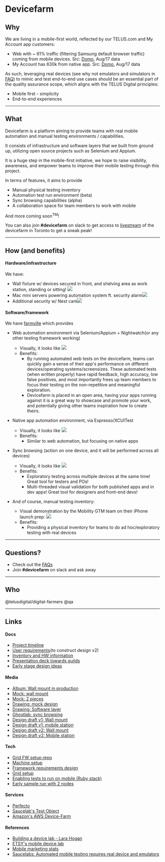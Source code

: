 # Devicefarm

## Why

We are living in a mobile-first world, reflected by our TELUS.com and My Account app customers: 

- Web with ~ 61% traffic (filtering Samsung default browser traffic) coming from mobile devices. Src: [Domo][Domo: mobile vs desktop], Aug/17 data
- My Account has 630k from native app. Src: [Domo][Domo:my account active user], Aug/17 data

As such, leveraging real devices (see why not emulators and simulators in [FAQ][Devicefarm FAQ]) to mimic and test end-to-end use cases should be an essential part of the quality assurance scope, which aligns with the TELUS Digital principles:

- Mobile first - simplicity
- End-to-end experiences


---

## What

Devicefarm is a platform aiming to provide teams with real mobile automation and manual testing environments / capabilities.

It consists of infrastructure and software layers that we built from ground up, utilizing open source projects such as Selenium and Appium.

It is a huge step in the mobile-first initiative, we hope to raise visibility, awareness, and empower teams to improve their mobile testing through this project.

In terms of features, it aims to provide

- Manual physical testing inventory
- Automation test run environment (beta)
- Sync browsing capabilities (alpha)
- A collaboration space for team members to work with mobile

And more coming soon<sup>TM</sup>!

You can also join __#devicefarm__ on slack to get access to [livestream][DF livestream] of the devicefarm in Toronto to get a sneak peak!

---

## How (and benefits)

#### Hardware/infrastructure

We have:

- Wall fixture w/ devices secured in front, and shelving area as work station, standing or sitting! ![][DF media: frontview]
- Mac mini servers powering automation system ft. security alarm![][DF media: servers and alarm]
- Additional security w/ Nest cam![][DF media: nestcam]

#### Software/framework

We have [farmville][Farmville] which provides
- Web automation environment via Selenium/Appium + Nightwatch(or any other testing framework working)

  - Visually, it looks like ![][DF media: webapp]
  - Benefits: 
    - By running automated web tests on the devicefarm, teams can quickly gain a sense of their app's performance on different devices/operating systems/screensizes. These automated tests (when written properly) have rapid feedback, high accuracy, low false positives, and most importantly frees up team members to focus their testing on the non-repetitive and meaningful exploration.
    - Devicefarm is placed in an open area, having your apps running against it is a great way to showcase and promote your work, and potentially giving other teams inspiration how to create theirs.

- Native app automation environment, via Expresso/XCUITest

  - Visually, it looks like ![][DF media: app]
  - Benefits:
    - Similar to web automation, but focusing on native apps

- Sync browsing (action on one device, and it will be performed across all devices)

  - Visually, it looks like ![][DF media: sync]
  - Benefits:
    - Exploratory testing across multiple devices at the same time! Great tool for testers and POs!
    - Multi-threaded visual validation for both published apps and in dev apps! Great tool for designers and front-end devs!

- And of course, manual testing inventory:

  - Visual demonstration by the Mobility GTM team on their iPhone launch prep: ![][DF media: mobility]
  - Benefits:
    - Providing a physical inventory for teams to do ad hoc/exploratory testing with real devices

---

## Questions?

- Check out the [FAQs][Devicefarm FAQ]
- Join __#devicefarm__ on slack and ask away

--- 

## Who

@telusdigital/digital-farmers @qa

--- 
## Links

#### Docs
* [Project timeline](https://drive.google.com/open?id=1ULtbWMwvXWEm0zlySrsRdYP_oSWnj4yAufoiXFH_dQw)
* [User requirements](https://docs.google.com/document/d/1IZPupA8_tuLNRlLnf4C1DLoGfQOO-cW_4goald-9J1g)(to construct design v2)
* [Inventory and HW information](https://drive.google.com/open?id=1nu_K7_OBW4UnX5XE5O5yRrlu_5w6z7K-UpvrTWo070E)
* [Presentation deck towards guilds](https://drive.google.com/open?id=1wtiAdEhmzqcxYLyoSAQ77BVBh34UIpgPAv_dMzLoepc)
* [Early stage design ideas](https://docs.google.com/document/d/1eFVSMpoER5ShzC7Ex2_BIgULc_Ucyd2tdlTqDKGuS-4)

#### Media
* [Album: Wall mount in production](https://goo.gl/photos/aVsJWxJjRwWaMLSX8)
* [Mock: wall mount](https://drive.google.com/open?id=0B-bqF6r0I5YgR0RVVVRvWHB2SEk)
* [Mock: 2 pieces](https://drive.google.com/open?id=0B-bqF6r0I5YgbnFDbmhQbmoxMzA)
* [Drawing: mock design](https://drive.google.com/open?id=0B-bqF6r0I5YgUG9ERkNIQ1BQR1k)
* [Drawing: Software layer](https://drive.google.com/open?id=0B-bqF6r0I5YgTmEtQ1BrbHBIZ2M)
* [Ghostlab: sync browsing](https://drive.google.com/open?id=0B-bqF6r0I5YgWTR6SnNCWURRYUk)
* [Design draft v1: Wall mount](https://drive.google.com/open?id=0B-bqF6r0I5YgVHFCY0JDWjZacHM)
* [Design draft v1: mobile station](https://drive.google.com/open?id=0B-bqF6r0I5YgQ3FtMmNVLS1rV1U)
* [Design draft v2: Wall mount](https://drive.google.com/open?id=0B-bqF6r0I5YgYjQ3YW5ERVhMYnd2bEhwWG5KcHRDWU5IRDRF)
* [Design draft v2: Mobile station](https://drive.google.com/open?id=0B-bqF6r0I5YgVFIxR3RxYjNpZDBhejZBSXRjS09MWHZzcUJF)


#### Tech

* [Grid FW setup repo](https://github.com/telusdigital/farmville)
* [Machine setup](https://drive.google.com/open?id=1rkqCqPDlNR_aH4zrTGWEqb-jyF8jJ6-pI1EH13hl3rA)
* [Framework requirements design](https://docs.google.com/presentation/d/1NlHf1CCi6PQ23HwIUYKgGEQcOrGelzJgb9ZKEwX21ZA)
* [Grid setup](https://drive.google.com/open?id=1CNwNHZbw8i8rchWri6SmIffWFrocuJjTcgv0wNAo8RI)
* [Enabling tests to run on mobile (Ruby stack)](https://docs.google.com/document/d/1XKPbiIAv8J9TNBvzB5itStKnPnt_vDQ3r5Qvo1XxL-U)
* [Early sample run with 2 nodes](https://drive.google.com/open?id=0B-bqF6r0I5YgWWxZa0I3dmQ3ODg)


#### Services

* [Perfecto](https://www.perfectomobile.com/)
* [Saucelab's Test Object](https://app.testobject.com)
* [Amazon's AWS Device-Farm](https://aws.amazon.com/device-farm/)


#### References

* [Building a device lab - Lara Hogan](https://drive.google.com/open?id=0B-bqF6r0I5YgTUtWN2FnOW5Fbk0)
* [ETSY's mobile device lab](https://codeascraft.com/2013/08/09/mobile-device-lab/)
* [Mobile marketing stats](http://www.smartinsights.com/mobile-marketing/mobile-marketing-analytics/mobile-marketing-statistics/)
* [Saucelabs: Automated mobile testing requires real device and emulators](https://drive.google.com/open?id=0B-bqF6r0I5YgZzJIaTd4OE83aXM)

[Domo: mobile vs desktop]: https://telus.domo.com/page/1401343950/kpis/details/1984288719
[Domo:my account active user]: https://telus.domo.com/page/818380619/kpis/details/2118611472
[Devicefarm FAQ]: devicefarmfaq.md

[DF media: frontview]: devicefarm_media/df_frontview.jpeg

[DF media: servers and alarm]: devicefarm_media/server_n_alarm.jpeg

[DF media: nestcam]: devicefarm_media/nestcam.jpeg

[Farmville]: https://github.com/telusdigital/farmville

[DF media: vote]: devicefarm_media/vote.gif

[DF media: webapp]: devicefarm_media/webapp.gif

[DF media: app]: devicefarm_media/applandscape.gif

[DF media: sync]: devicefarm_media/syncbrowse.gif

[DF media: mobility]: devicefarm_media/mobility.gif

[DF livestream]: https://video.nest.com/live/VujA91jdFd